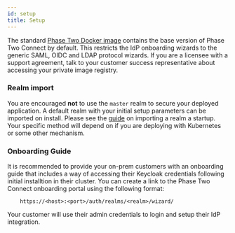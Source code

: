 ```yaml
---
id: setup
title: Setup
---
```


The standard [Phase Two Docker image](https://quay.io/repository/phasetwo/phasetwo-keycloak?tab=tags) contains the base version of Phase Two Connect by default. This restricts the IdP onboarding wizards to the generic SAML, OIDC and LDAP protocol wizards. If you are a licensee with a support agreement, talk to your customer success representative about accessing your private image registry.

### Realm import 

You are encouraged **not** to use the `master` realm to secure your deployed application. A default realm with your initial setup parameters can be imported on install. Please see the [guide](https://www.keycloak.org/server/importExport) on importing a realm a startup. Your specific method will depend on if you are deploying with Kubernetes or some other mechanism.

### Onboarding Guide

It is recommended to provide your on-prem customers with an onboarding guide that includes a way of accessing their Keycloak credentials following initial installtion in their cluster. You can create a link to the Phase Two Connect onboarding portal using the following format:
```
    https://<host>:<port>/auth/realms/<realm>/wizard/
```

Your customer will use their admin credentials to login and setup their IdP integration.
